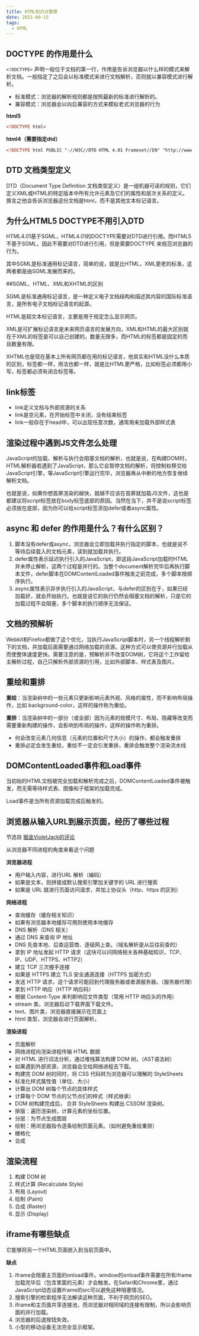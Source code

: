 ```yaml
---
title: HTML知识点整理
date: 2021-09-15
tags:
  - HTML
---
```


## DOCTYPE 的作用是什么

`<!DOCTYPE>` 声明一般位于文档的第一行，作用是告诉浏览器以什么样的模式来解析文档。一般指定了之后会以标准模式来进行文档解析，否则就以兼容模式进行解析。

- 标准模式：浏览器的解析规则都是按照最新的标准进行解析的。
- 兼容模式：浏览器会以向后兼容的方式来模拟老式浏览器的行为

**html5**

```html
<!DOCTYPE html>
```

**html4（需要指定dtd）**

```html
<!DOCTYPE html PUBLIC "-//W3C//DTD HTML 4.01 Frameset//EN" "http://www.w3.org/TR/html4/frameset.dtd">
```

## DTD 文档类型定义

DTD（Document Type Definition 文档类型定义）是一组机器可读的规则，它们定义XML或HTML的特定版本中所有允许元素及它们的属性和层次关系的定义。换言之他会告诉浏览器这份文档是html，而不是其他文本标记语言。

## 为什么HTML5 DOCTYPE不用引入DTD

HTML4.01基于SGML，HTML4.01的DOCTYPE需要对DTD进行引用。而HTML5不基于SGML，因此不需要对DTD进行引用，但是需要DOCTYPE 来规范浏览器的行为。

其中SGML是标准通用标记语言，简单的说，就是比HTML，XML更老的标准，这两者都是由SGML发展而来的。

##SGML、HTML、XML和XHTML的区别

SGML是标准通用标记语言，是一种定义电子文档结构和描述其内容的国际标准语言，是所有电子文档标记语言的起源。

HTML是超文本标记语言，主要是用于规定怎么显示网页。

XML是可扩展标记语言是未来网页语言的发展方向，XML和HTML的最大区别就在于XML的标签是可以自己创建的，数量无限多，而HTML的标签都是固定的而且数量有限。

XHTML也是现在基本上所有网页都在用的标记语言，他其实和HTML没什么本质的区别，标签都一样，用法也都一样，就是比HTML更严格，比如标签必须都用小写，标签都必须有闭合标签等。

## link标签

- link定义文档与外部资源的关系
- link是空元素，在开始标签中关闭，没有结束标签
- link一般存在于head中，可以出现任意次数，通常用来加载外部样式表

## 渲染过程中遇到JS文件怎么处理

JavaScript的加载、解析与执行会阻塞文档的解析，也就是说，在构建DOM时，HTML解析器若遇到了JavaScript，那么它会暂停文档的解析，将控制权移交给JavaScript引擎，等JavaScript引擎运行完毕，浏览器再从中断的地方恢复继续解析文档。

也就是说，如果你想首屏渲染的越快，就越不应该在首屏就加载JS文件，这也是都建议将script标签放在body标签底部的原因。当然在当下，并不是说script标签必须放在底部，因为你可以给script标签添加defer或者async属性。

## async 和 defer 的作用是什么？有什么区别？

1. 脚本没有defer或async，浏览器会立即加载并执行指定的脚本，也就是说不等待后续载入的文档元素，读到就加载并执行。
2. defer属性表示延迟执行引入的JavaScript，即这段JavaScript加载时HTML并未停止解析，这两个过程是并行的。当整个document解析完毕后再执行脚本文件，defer脚本在DOMContentLoaded事件触发之前完成，多个脚本按顺序执行。
3. async属性表示异步执行引入的JavaScript，与defer的区别在于，如果已经加载好，就会开始执行。也就是说它的执行仍然会阻塞文档的解析，只是它的加载过程不会阻塞，多个脚本的执行顺序无法保证。

## 文档的预解析

Webkit和Firefox都做了这个优化，当执行JavaScript脚本时，另一个线程解析剩下的文档，并加载后面需要通过网络加载的资源。这种方式可以使资源并行加载从而使整体速度更快。需要注意的是，预解析并不改变DOM树，它将这个工作留给主解析过程，自己只解析外部资源的引用，比如外部脚本、样式表及图片。

## 重绘和重排

**重绘**：当渲染树中的一些元素只更新影响元素外观、风格的属性，而不影响布局操作，比如 background-color，这样的操作称为重绘。

**重排**：当渲染树中的一部分（或全部）因为元素的规模尺寸、布局、隐藏等改变而需要重新构建的操作，会影响到布局的操作，这样的操作称为重排。

- 何会改变元素几何信息（元素的位置和尺寸大小）的操作，都会触发重排
- 重排必定会发生重绘，重绘不一定会引发重排，重排会触发整个渲染流水线

## DOMContentLoaded事件和Load事件

当初始的HTML文档被完全加载和解析完成之后，DOMContentLoaded事件被触发，而无需等待样式表、图像和子框架的加载完成。

Load事件是当所有资源加载完成后触发的。

## 浏览器从输入URL到展示页面，经历了哪些过程

节选自 [掘金VioletJack的评论](https://juejin.cn/post/6928677404332425223?searchId=2023112819444445917B973812BB7BA87B)

从浏览器不同进程的角度来看这个问题

**浏览器进程**

- 用户输入内容，进行URL 解析（编码）
- 如果是文本，则拼接成默认搜索引擎加关键字的 URL 进行搜索
- 如果是 URL 就进行页面访问请求，并加上协议头（http、https 的区别）

**网络进程**

- 查询缓存（缓存相关知识）
- 如果有浏览器本地缓存可用则使用本地缓存
- DNS 解析（DNS 相关）
- 通过 DNS 来查询 IP 地址
- DNS 先查本地、后查运营商、逐级网上查。（域名解析是从后往前查的）
- 拿到 IP 地址发起 HTTP 请求（这块可以问网络相关各种基础知识，TCP、IP、UDP、HTTPS、HTTP2）
- 建立 TCP 三次握手连接
- 如果是 HTTPS 建立 TLS 安全通道连接（HTTPS 加密方式）
- 发送 HTTP 请求，这个请求可能回到代理服务器或者源服务器。（服务器代理）
- 拿到 HTTP 响应（HTTP 响应码）
- 根据 Content-Type 来判断响应文件类型（常用 HTTP 响应头的作用）
- stream 类，浏览器启动下载界面下载文件。
- text、图片类，浏览器直接展示在页面上
- html 类型，浏览器会进行页面解析。

**渲染进程**

- 页面解析
- 网络进程向渲染进程传输 HTML 数据
- 对 HTML 进行词法分析，通过堆栈算法构建 DOM 树。（AST语法树）
- 如果遇到外部资源，浏览器会交给网络进程去下载。
- 构建完 DOM 树的同时，将 CSS 代码转为浏览器可以理解的 StyleSheets
- 标准化样式属性值（单位、大小）
- 计算出 DOM 树每个节点的具体样式
- 计算每个 DOM 节点的父节点们的样式（样式继承）
- DOM 树构建完成后， 合并 StyleSheets 构建出 CSSOM 渲染树。
- 排版：遍历渲染树，计算元素的坐标位置。
- 分层：为节点生成图层
- 绘制：用浏览器指令逐条绘制页面元素。（如何避免重绘重排）
- 栅格化
- 合成

## 渲染流程

1. 构建 DOM 树
2. 样式计算 (Recalculate Style)
3. 布局 (Layout)
4. 绘制 (Paint)
5. 合成 (Raster)
6. 显示 (Display)

## iframe有哪些缺点

它能够将另一个HTML页面嵌入到当前页面中。

**缺点**

1. iframe会阻塞主页面的onload事件。window的onload事件需要在所有iframe加载完毕后（包含里面的元素）才会触发。在Safari和Chrome里，通过JavaScript动态设置iframe的src可以避免这种阻塞情况。
2. 搜索引擎的检索程序无法解读这种页面，不利于网页的SEO。
3. iframe和主页面共享连接池，而浏览器对相同域的连接有限制，所以会影响页面的并行加载。
4. 浏览器的后退按钮失效。
5. 小型的移动设备无法完全显示框架。
